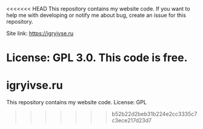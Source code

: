 <<<<<<< HEAD
This repository contains my website code. If you want to help me with developing or notify me about bug, create an issue for this repository. 

Site link: https://igryivse.ru

License: GPL 3.0. This code is free.
=======
# igryivse.ru
This repository contains my website code. License: GPL
>>>>>>> b52b22d2beb31b224e2cc3335c7c3ece217d23d7
